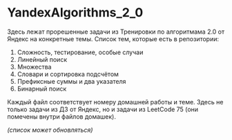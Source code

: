 # YandexAlgorithms_2_0
Здесь лежат прорешенные задачи из Тренировки по алгоритмама 2.0 от Яндекс на конкретные темы. 
Список тем, которые есть в репозитории:
1) Сложность, тестирование, особые случаи
2) Линейный поиск
3) Множества
4) Словари и сортировка подсчётом
5) Префиксные суммы и два указателя
6) Бинарный поиск
   
Каждый файл соответствует номеру домашней работы и теме. 
Здесь не только задачи из ДЗ от Яндекс, но и задачи из LeetCode 75 (они помечены внутри файлов домашек).

*(список может обновляться)*
